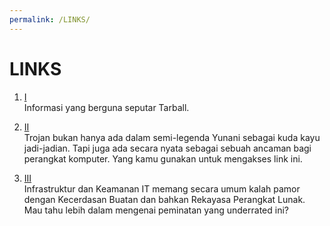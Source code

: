 ```yaml
---
permalink: /LINKS/
---
```


# LINKS

1. [I](https://en.wikipedia.org/wiki/Tar_(computing))<br>
Informasi yang berguna seputar Tarball.

2. [II](https://id.wikipedia.org/wiki/Trojan_horse_(komputer))<br>
Trojan bukan hanya ada dalam semi-legenda Yunani sebagai kuda kayu jadi-jadian.
Tapi juga ada secara nyata sebagai sebuah ancaman bagi perangkat komputer.
Yang kamu gunakan untuk mengakses link ini.

3. [III](https://cs.ui.ac.id/sarjana-ilmu-komputer/peminatan-sik-infrastruktur-keamanan/)<br>
Infrastruktur dan Keamanan IT memang secara umum kalah pamor dengan Kecerdasan Buatan dan bahkan Rekayasa Perangkat Lunak.
Mau tahu lebih dalam mengenai peminatan yang underrated ini? 


